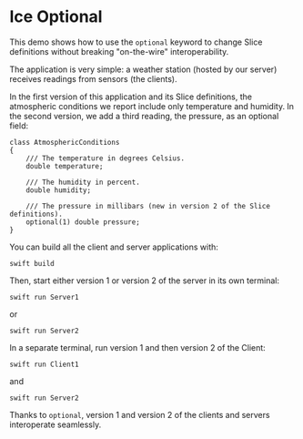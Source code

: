 # Ice Optional

This demo shows how to use the `optional` keyword to change Slice definitions without breaking "on-the-wire"
interoperability.

The application is very simple: a weather station (hosted by our server) receives readings from sensors (the clients).

In the first version of this application and its Slice definitions, the atmospheric conditions we report include only
temperature and humidity. In the second version, we add a third reading, the pressure, as an optional field:

```ice
class AtmosphericConditions
{
    /// The temperature in degrees Celsius.
    double temperature;

    /// The humidity in percent.
    double humidity;

    /// The pressure in millibars (new in version 2 of the Slice definitions).
    optional(1) double pressure;
}
```

You can build all the client and server applications with:

``` shell
swift build
```

Then, start either version 1 or version 2 of the server in its own terminal:

```shell
swift run Server1
```

or

```shell
swift run Server2
```

In a separate terminal, run version 1 and then version 2 of the Client:

```shell
swift run Client1
```

and

```shell
swift run Server2
```

Thanks to `optional`, version 1 and version 2 of the clients and servers interoperate seamlessly.
